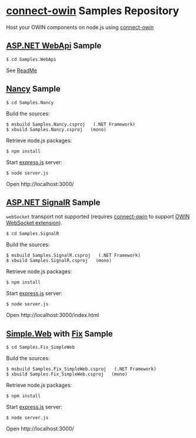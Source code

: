 # [connect-owin](https://github.com/bbaia/connect-owin/) Samples Repository

Host your OWIN components on node.js using [connect-owin](https://github.com/bbaia/connect-owin/)

## [ASP.NET WebApi](http://www.asp.net/web-api) Sample

	$ cd Samples.WebApi

See [ReadMe](https://github.com/bbaia/connect-owin-samples/tree/master/Samples.WebApi)

## [Nancy](http://nancyfx.org/) Sample

	$ cd Samples.Nancy

Build the sources:

	$ msbuild Samples.Nancy.csproj   (.NET Framework)
	$ xbuild Samples.Nancy.csproj   (mono)

Retrieve node.js packages:

	$ npm install

Start [express.js](http://expressjs.com/) server:

	$ node server.js

Open http://localhost:3000/

## [ASP.NET SignalR](http://www.asp.net/signalr) Sample

`webSocket` transport not supported (requires [connect-owin](https://github.com/bbaia/connect-owin/) to support [OWIN WebSocket extension](http://owin.org/extensions/owin-WebSocket-Extension-v0.4.0.htm)).

	$ cd Samples.SignalR

Build the sources:

	$ msbuild Samples.SignalR.csproj   (.NET Framework)
	$ xbuild Samples.SignalR.csproj   (mono)

Retrieve node.js packages:

	$ npm install

Start [express.js](http://expressjs.com/) server:

	$ node server.js

Open http://localhost:3000/index.html

## [Simple.Web](https://github.com/markrendle/Simple.Web) with [Fix](https://github.com/FixProject/Fix) Sample

	$ cd Samples.Fix_SimpleWeb

Build the sources:

	$ msbuild Samples.Fix_SimpleWeb.csproj   (.NET Framework)
	$ xbuild Samples.Fix_SimpleWeb.csproj   (mono)

Retrieve node.js packages:

	$ npm install

Start [express.js](http://expressjs.com/) server:

	$ node server.js

Open http://localhost:3000/

